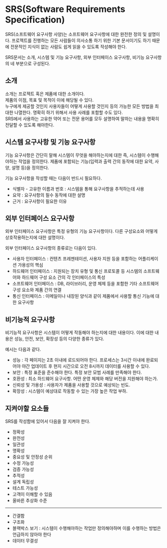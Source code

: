 # SRS(Software Requirements Specification)

SRS(소프트웨어 요구사항 사양)는 소프트웨어 요구사항에 대한 완전한 정의 및 설명이다. 프로젝트를 진행하는 모든 사람들이 의사소통 하기 위한 기본 문서이기도 하기 때문에 전문적인 지식이 없는 사람도 쉽게 읽을 수 있도록 작성해야 한다.

SRS문서는 소개, 시스템 및 기능 요구사항, 외부 인터페이스 요구사항, 비기능 요구사항의 네 부분으로 구성된다.

## 소개

소개는 프로젝트 혹은 제품에 대한 소개이다.  
제품의 이점, 목표 및 목적이 이에 해당될 수 있다.  
누구에게 제공할 것인지 사용자들이 어떻게 사용할 것인지 등의 가능한 모든 방법을 최대한 나열한다. 명확히 하기 위해서 사용 사례를 포함할 수도 있다.  
SRS에서 사용하는 고유한 약어 또는 전문 용어를 모두 설명하여 말하는 내용을 명확히 전달할 수 있도록 해야한다.

## 시스템 요구사항 및 기능 요구사항

기능 요구사항은 간단히 말해 시스템이 무엇을 해야하는지에 대한 즉, 시스템이 수행해야하는 작업을 정의한다. 제품에 포함되는 기능(입력과 출력 간의 동작에 대한 요약, 사양, 설명 등)을 정의한다.

기능 요구사항을 작성할 때는 다음이 반드시 필요하다.

- 식별자 - 고유한 이름과 번호 : 시스템을 통해 요구사항을 추적하는데 사용
- 요약 : 요구사항의 필수 동작에 대한 설명
- 근거 : 요구사항이 필요한 이유

## 외부 인터페이스 요구사항

외부 인터페이스 요구사항은 특정 유형의 기능 요구사항이다. 다른 구성요소와 어떻게 상호작용하는지에 대한 설명이다.

외부 인터페이스 요구사항의 종류로는 다음이 있다.

- 사용자 인터페이스 : 컨텐츠 프레젠테이션, 사용자 지원 등을 포함하는 어플리케이션 가용성의 핵심
- 하드웨어 인터페이스 : 지원되는 장치 유형 및 통신 프로토콜 등 시스템의 소프트웨어와 하드웨어 구성 요소 간의 각 인터페이스의 특성
- 소프트웨어 인터페이스 : DB, 라이브러리, 운영 체제 등을 포함한 기타 소프트웨어 구성 요소와 제품 간의 연결
- 통신 인터페이스 : 이메일이나 내장된 양식과 같이 제품에서 사용할 통신 기능에 대한 요구사항

## 비기능적 요구사항

비기능적 요구사항은 시스템이 어떻게 작동해야 하는지에 대한 내용이다. 이에 대한 내용은 성능, 안전, 보안, 확장성 등의 다양한 종류가 있다.

예시는 다음과 같다.

- 성능 : 각 페이지는 2초 이내에 로드되어야 한다. 프로세스는 3시간 이내에 완료되어야 야간 업데이트 후 현지 시간으로 오전 8시까지 데이터를 사용할 수 있다.
- 보안 : 특정 표준을 준수해야 한다. 특정 보안 모범 사례를 만족해야 한다.
- 호환성 : 최소 하드웨어 요구사항. 어떤 운영 체제와 해당 버전을 지원해야 하는가.
- 신뢰성 및 가용성 : 사용자가 제품을 사용할 것으로 예상되는 빈도.
- 확장성 : 시스템이 예상대로 작동할 수 있는 가장 높은 작업 부하.

## 지켜야할 요소들

SRS를 작성함에 있어서 다음을 잘 지켜야 한다.

- 정확성
- 완전성
- 일관성
- 명확성
- 중요성 및 안정성 순위
- 수정 가능성
- 검증 가능성
- 추적성
- 설계 독립성
- 테스트 가능성
- 고객이 이해할 수 있음
- 올바른 추상화 수준

---

- 간결함
- 구조화
- 블랙박스 보기 : 시스템이 수행해야하는 작업만 정의해야하며 이를 수행하는 방법은 언급하지 않아야 한다
- 데이터 무결성
